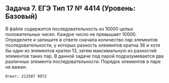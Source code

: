 ## Задача 7. ЕГЭ Тип 17 № 4414 (Уровень: Базовый)

В файле содержится последовательность из 10000 целых положительных чисел. Каждое число не превышает  10000.  
Определите и запишите в ответе сначала количество пар элементов последовательности, 
у которых разность элементов кратна 36 и хотя бы один из элементов кратен 13, 
затем максимальную из разностей элементов таких пар. 
В данной задаче под парой подразумевается два различных элемента последовательности. 
Порядок элементов в паре не важен.

```
Ответ: 212587 9972
```